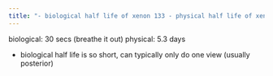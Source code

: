 ```yaml
---
title: "- biological half life of xenon 133 - physical half life of xenon 133"
---
```

biological: 30 secs (breathe it out)
physical: 5.3 days

* biological half life is so short, can typically only do one view (usually posterior)

